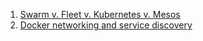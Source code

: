 

1. [Swarm v. Fleet v. Kubernetes v. Mesos](https://www.oreilly.com/ideas/swarm-v-fleet-v-kubernetes-v-mesos)
1. [Docker networking and service discovery](https://www.oreilly.com/learning/docker-networking-service-discovery)
